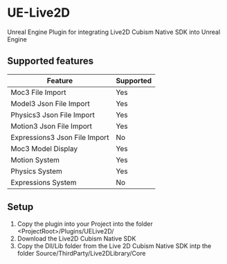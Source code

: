 # UE-Live2D
Unreal Engine Plugin for integrating Live2D Cubism Native SDK into Unreal Engine

## Supported features

| Feature | Supported |
|---------|-----------|
| Moc3 File Import | Yes |
| Model3 Json File Import | Yes |
| Physics3 Json File Import | Yes |
| Motion3 Json File Import | Yes |
| Expressions3 Json File Import | No |
| Moc3 Model Display | Yes |
| Motion System | Yes |
| Physics System | Yes |
| Expressions System | No |

## Setup
1. Copy the plugin into your Project into the folder \<ProjectRoot\>/Plugins/UELive2D/
2. Download the Live2D Cubism Native SDK
3. Copy the Dll/Lib folder from the Live 2D Cubism Native SDK intp the folder Source/ThirdParty/Live2DLibrary/Core